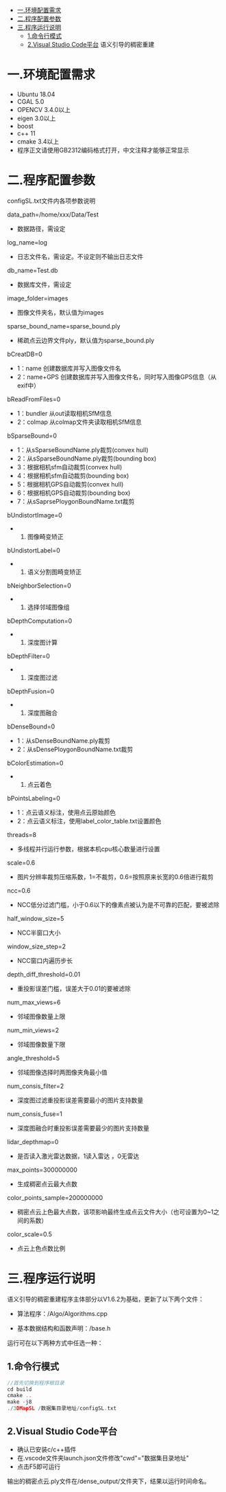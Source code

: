 - [一.环境配置需求](#一环境配置需求)
- [二.程序配置参数](#二程序配置参数)
- [三.程序运行说明](#三程序运行说明)
  - [1.命令行模式](#1命令行模式)
  - [2.Visual Studio Code平台](#2visual-studio-code平台)
语义引导的稠密重建

# 一.环境配置需求
- Ubuntu 18.04
- CGAL 5.0
- OPENCV 3.4.0以上
- eigen 3.0以上
- boost 
- c++ 11
- cmake 3.4以上
- 程序正文请使用GB2312编码格式打开，中文注释才能够正常显示

# 二.程序配置参数
configSL.txt文件内各项参数说明

data_path=/home/xxx/Data/Test 
* 数据路径，需设定

log_name=log 
* 日志文件名，需设定。不设定则不输出日志文件

db_name=Test.db 
* 数据库文件，需设定

image_folder=images 
* 图像文件夹名，默认值为images

sparse_bound_name=sparse_bound.ply 
* 稀疏点云边界文件ply，默认值为sparse_bound.ply

bCreatDB=0  
* 1：name  创建数据库并写入图像文件名
* 2：name+GPS  创建数据库并写入图像文件名，同时写入图像GPS信息（从exif中）

bReadFromFiles=0  
* 1：bundler 从out读取相机SfM信息
* 2：colmap 从colmap文件夹读取相机SfM信息

bSparseBound=0  
* 1：从sSparseBoundName.ply裁剪(convex hull)  
* 2：从sSparseBoundName.ply裁剪(bounding box)  
* 3：根据相机sfm自动裁剪(convex hull)  
* 4：根据相机sfm自动裁剪(bounding box)  
* 5：根据相机GPS自动裁剪(convex hull)  
* 6：根据相机GPS自动裁剪(bounding box)  
* 7：从sSaprsePloygonBoundName.txt裁剪  

bUndistortImage=0  
* 1. 图像畸变矫正

bUndistortLabel=0
* 1. 语义分割图畸变矫正

bNeighborSelection=0  
* 1. 选择邻域图像组

bDepthComputation=0  
* 1. 深度图计算

bDepthFilter=0  
* 1. 深度图过滤

bDepthFusion=0  
* 1. 深度图融合

bDenseBound=0  
* 1：从sDenseBoundName.ply裁剪  
* 2：从sDensePloygonBoundName.txt裁剪  

bColorEstimation=0  
* 1. 点云着色

bPointsLabeling=0    
* 1：点云语义标注，使用点云原始颜色  
* 2：点云语义标注，使用label_color_table.txt设置颜色  

threads=8
* 多线程并行运行参数，根据本机cpu核心数量进行设置

scale=0.6
* 图片分辨率裁剪压缩系数，1=不裁剪，0.6=按照原来长宽的0.6倍进行裁剪

ncc=0.6
* NCC低分过滤门槛，小于0.6以下的像素点被认为是不可靠的匹配，要被滤除

half_window_size=5
* NCC半窗口大小
  
window_size_step=2
* NCC窗口内遍历步长
  
depth_diff_threshold=0.01
* 重投影误差门槛，误差大于0.01的要被滤除

num_max_views=6
* 邻域图像数量上限

num_min_views=2
* 邻域图像数量下限

angle_threshold=5
* 邻域图像选择时两图像夹角最小值
  
num_consis_filter=2
* 深度图过滤重投影误差需要最小的图片支持数量

num_consis_fuse=1
* 深度图融合时重投影误差需要最少的图片支持数量

lidar_depthmap=0
* 是否读入激光雷达数据，1读入雷达 ，0无雷达

max_points=300000000
* 生成稠密点云最大点数

color_points_sample=200000000
* 稠密点云上色最大点数，该项影响最终生成点云文件大小（也可设置为0~1之间的系数）

color_scale=0.5
* 点云上色点数比例


# 三.程序运行说明
语义引导的稠密重建程序主体部分以V1.6.2为基础，更新了以下两个文件：

- 算法程序：/Algo/Algorithms.cpp

- 基本数据结构和函数声明：/base.h

运行可在以下两种方式中任选一种：

## 1.命令行模式
```cpp
//首先切换到程序根目录
cd build
cmake ..
make -j8
./3DMapSL /数据集目录地址/configSL.txt
```

## 2.Visual Studio Code平台
- 确认已安装c/c++插件
- 在.vscode文件夹launch.json文件修改"cwd"="数据集目录地址"
- 点击F5即可运行

输出的稠密点云.ply文件在/dense_output/文件夹下，结果以运行时间命名。